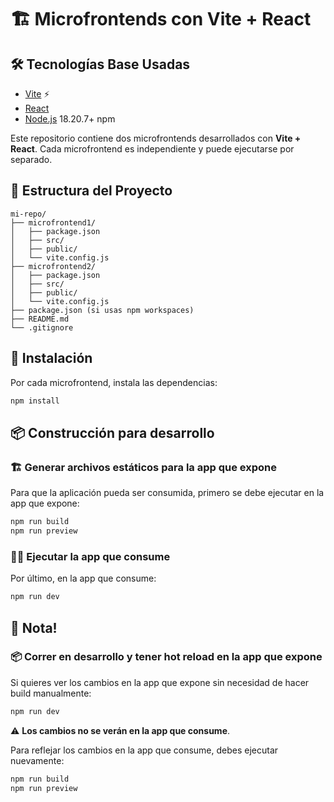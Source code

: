 # 🏗️ Microfrontends con Vite + React

## 🛠️ Tecnologías Base Usadas
- [Vite](https://vitejs.dev/) ⚡
- [React](https://react.dev/)
- [Node.js](https://nodejs.org/) 18.20.7+ npm

Este repositorio contiene dos microfrontends desarrollados con **Vite + React**. Cada microfrontend es independiente y puede ejecutarse por separado.

## 📂 Estructura del Proyecto
```
mi-repo/
├── microfrontend1/
│   ├── package.json
│   ├── src/
│   ├── public/
│   └── vite.config.js
├── microfrontend2/
│   ├── package.json
│   ├── src/
│   ├── public/
│   └── vite.config.js
├── package.json (si usas npm workspaces)
├── README.md
└── .gitignore
```

## 🚀 Instalación
Por cada microfrontend, instala las dependencias:
```sh
npm install
```

## 📦 Construcción para desarrollo

### 🏗️ Generar archivos estáticos para la app que expone
Para que la aplicación pueda ser consumida, primero se debe ejecutar en la app que expone:
```sh
npm run build
npm run preview
```

### 🏃‍♂️ Ejecutar la app que consume
Por último, en la app que consume:
```sh
npm run dev
```

## 📌 Nota!

### 📦 Correr en desarrollo y tener hot reload en la app que expone
Si quieres ver los cambios en la app que expone sin necesidad de hacer build manualmente:
```sh
npm run dev
```
⚠️ **Los cambios no se verán en la app que consume**.

Para reflejar los cambios en la app que consume, debes ejecutar nuevamente:
```sh
npm run build
npm run preview
```

